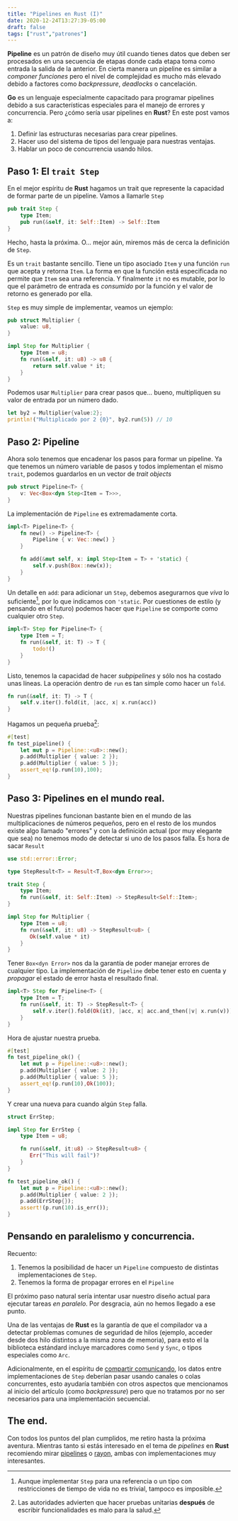 ```yaml
---
title: "Pipelines en Rust (I)"
date: 2020-12-24T13:27:39-05:00
draft: false
tags: ["rust","patrones"]
---
```


**Pipeline** es un patrón de diseño muy útil cuando tienes datos que
deben ser procesados en una secuencia de etapas donde cada etapa toma
como entrada la salida de la anterior. En cierta manera un
pipeline es similar a *componer funciones* pero el nivel de
complejidad es mucho más elevado debido a factores como *backpressure*,
*deadlocks* o cancelación.

**Go** es un lenguaje especialmente capacitado para programar
pipelines debido a sus características especiales para el manejo de
errores y concurrencia. Pero ¿cómo sería usar pipelines en **Rust**?
En este post vamos a:

1. Definir las estructuras necesarias para crear pipelines.
2. Hacer uso del sistema de tipos del lenguaje para nuestras ventajas.
3. Hablar un poco de concurrencia usando hilos.


## Paso 1: El `trait Step`

En el mejor espíritu de **Rust** hagamos un trait que represente la
capacidad de formar parte de un pipeline. Vamos a llamarle `Step`

```rust
pub trait Step {
    type Item;
    pub run(&self, it: Self::Item) -> Self::Item
}
```

Hecho, hasta la próxima. O... mejor aún, miremos más de cerca la
definición de `Step`.

Es un `trait` bastante sencillo. Tiene un tipo asociado `Item` y una
función `run` que acepta y retorna `Item`. La forma en que la función
está especificada no permite que `Item` sea una referencia. Y
finalmente `it` no es mutable, por lo que el parámetro de entrada es
*consumido* por la función y el valor de retorno es generado por ella.


`Step` es muy simple de implementar, veamos un ejemplo:

```rust
pub struct Multiplier {
    value: u8,
}

impl Step for Multiplier {
    type Item = u8;
    fn run(&self, it: u8) -> u8 {
        return self.value * it;
    }
}
```

Podemos usar `Multiplier` para crear pasos que... bueno, multipliquen
su valor de entrada por un número dado.


```rust
let by2 = Multiplier{value:2};
println!("Multiplicado por 2 {0}", by2.run(5)) // 10
```

## Paso 2: Pipeline

Ahora solo tenemos que encadenar los pasos para formar un pipeline.
Ya que tenemos un número variable de pasos y todos implementan el
mismo `trait`, podemos guardarlos en un vector de *trait objects*

```rust
pub struct Pipeline<T> {
    v: Vec<Box<dyn Step<Item = T>>>,
}
```

La implementación de `Pipeline` es extremadamente corta.

```rust
impl<T> Pipeline<T> {
    fn new() -> Pipeline<T> {
        Pipeline { v: Vec::new() }
    }

    fn add(&mut self, x: impl Step<Item = T> + 'static) {
        self.v.push(Box::new(x));
    }
}
```

Un detalle en `add`: para adicionar un `Step`, debemos asegurarnos que
*viva* lo suficiente[^1], por lo que indicamos con `'static`. Por
cuestiones de estilo (y pensando en el futuro) podemos hacer que `Pipeline`
se comporte como cualquier otro `Step`.

```rust
impl<T> Step for Pipeline<T> {
    type Item = T;
    fn run(&self, it: T) -> T {
        todo!()
    }
}
```

Listo, tenemos la capacidad de hacer *subpipelines* y sólo nos ha
costado unas líneas. La operación dentro de `run` es tan simple como
hacer un `fold`.

```rust
fn run(&self, it: T) -> T {
    self.v.iter().fold(it, |acc, x| x.run(acc))
}
```

Hagamos un pequeña prueba[^2]:

```rust
#[test]
fn test_pipeline() {
    let mut p = Pipeline::<u8>::new();
    p.add(Multiplier { value: 2 });
    p.add(Multiplier { value: 5 });
    assert_eq!(p.run(10),100);
}
```

## Paso 3: Pipelines en el mundo real.

Nuestras pipelines funcionan bastante bien en el mundo de las
multiplicaciones de números pequeños, pero en el resto de los mundos
existe algo llamado "errores" y con la definición actual (por muy
elegante que sea) no tenemos modo de detectar si uno de los pasos
falla. Es hora de sacar `Result`

```rust
use std::error::Error;

type StepResult<T> = Result<T,Box<dyn Error>>;

trait Step {
    type Item;
    fn run(&self, it: Self::Item) -> StepResult<Self::Item>;
}

impl Step for Multiplier {
    type Item = u8;
    fn run(&self, it: u8) -> StepResult<u8> {
       Ok(self.value * it)
    }
}

```

Tener `Box<dyn Error>` nos da la garantía de poder manejar errores de
cualquier tipo. La implementación de `Pipeline` debe tener esto en
cuenta y *propagar* el estado de error hasta el resultado final.

```rust
impl<T> Step for Pipeline<T> {
    type Item = T;
    fn run(&self, it: T) -> StepResult<T> {
        self.v.iter().fold(Ok(it), |acc, x| acc.and_then(|v| x.run(v)))
    }
}
```

Hora de ajustar nuestra prueba.

```rust
#[test]
fn test_pipeline_ok() {
    let mut p = Pipeline::<u8>::new();
    p.add(Multiplier { value: 2 });
    p.add(Multiplier { value: 5 });
    assert_eq!(p.run(10),Ok(100));
}
```

Y crear una nueva para cuando algún `Step` falla.

```rust
struct ErrStep;

impl Step for ErrStep {
    type Item = u8;

    fn run(&self, it:u8) -> StepResult<u8> {
       Err("This will fail")?
    }
}

fn test_pipeline_ok() {
    let mut p = Pipeline::<u8>::new();
    p.add(Multiplier { value: 2 });
    p.add(ErrStep{});
    assert!(p.run(10).is_err());
}
```

## Pensando en paralelismo y concurrencia.

Recuento:

1. Tenemos la posibilidad de hacer un `Pipeline` compuesto de
   distintas implementaciones de `Step`.
2. Tenemos la forma de propagar errores en el `Pipeline`

El próximo paso natural sería intentar usar nuestro diseño actual para
ejecutar tareas *en paralelo*. Por desgracia, aún no hemos llegado a
ese punto.

Una de las ventajas de **Rust** es la garantía de que el compilador va
a detectar problemas comunes de seguridad de hilos (ejemplo, acceder
desde dos hilo distintos a la misma zona de memoria), para esto el la
biblioteca estándard incluye marcadores como `Send` y `Sync`, o tipos
especiales como `Arc`.

Adicionalmente, en el espíritu de [compartir
comunicando](https://blog.golang.org/codelab-share), los datos entre
implementaciones de `Step` deberían pasar usando canales o colas
concurrentes, esto ayudaría también con otros aspectos que mencionamos
al inicio del artículo (como *backpressure*) pero que no tratamos por
no ser necesarios para una implementación secuencial.

## The end.

Con todos los puntos del plan cumplidos, me retiro hasta la próxima
aventura. Mientras tanto si estás interesado en el tema de *pipelines*
en **Rust** recomiendo mirar
[pipelines](https://crates.io/crates/pipelines) o
[rayon](https://crates.io/crates/rayon), ambas con implementaciones
muy interesantes.


[^1]: Aunque implementar `Step` para una referencia o un tipo con
    restricciones de tiempo de vida no es trivial, tampoco es
    imposible.

[^2]: Las autoridades advierten que hacer pruebas unitarias
    **después** de escribir funcionalidades es malo para la salud.
